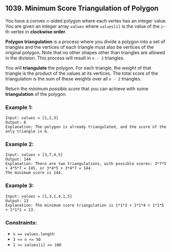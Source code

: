 ## 1039. Minimum Score Triangulation of Polygon

You have a convex ```n```-sided polygon where each vertex has an integer value. You are given an integer array ```values``` where ```values[i]``` is the value of the ```i```-th vertex in **clockwise order**.

**Polygon triangulation** is a process where you divide a polygon into a set of triangles and the vertices of each triangle must also be vertices of the original polygon. Note that no other shapes other than triangles are allowed in the division. This process will result in ```n - 2``` triangles.

You will **triangulate** the polygon. For each triangle, the *weight* of that triangle is the product of the values at its vertices. The total score of the triangulation is the sum of these weights over all ```n - 2``` triangles.

Return the *minimum possible score* that you can achieve with some **triangulation** of the polygon.

### Example 1:
```
Input: values = [1,2,3]
Output: 6
Explanation: The polygon is already triangulated, and the score of the only triangle is 6.
```
### Example 2:
```
Input: values = [3,7,4,5]
Output: 144
Explanation: There are two triangulations, with possible scores: 3*7*5 + 4*5*7 = 245, or 3*4*5 + 3*4*7 = 144.
The minimum score is 144.
```
### Example 3:
```
Input: values = [1,3,1,4,1,5]
Output: 13
Explanation: The minimum score triangulation is 1*1*3 + 1*1*4 + 1*1*5 + 1*1*1 = 13.
```

### Constraints:

* ```n == values.length```
* ```3 <= n <= 50```
* ```1 <= values[i] <= 100```